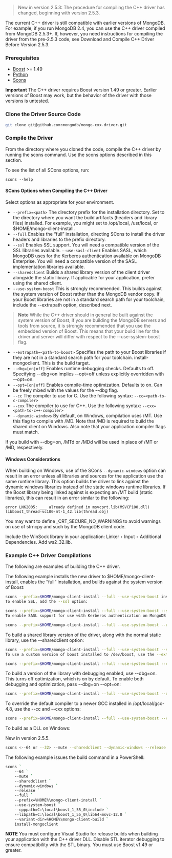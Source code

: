 > New in version 2.5.3: The procedure for compiling the C++ driver has changed, beginning with version 2.5.3.

The current C++ driver is still compatible with earlier versions of MongoDB. For example, if you run MongoDB 2.4, you can use the C++ driver compiled from MongoDB 2.5.3+. If, however, you need instructions for compiling the driver from the pre-2.5.3 code, see Download and Compile C++ Driver Before Version 2.5.3.

### Prerequisites
 - [Boost](http://www.boost.org/) >= 1.49
 - [Python](https://www.python.org/)
 - [Scons](http://www.scons.org/)

**Important**
The C++ driver requires Boost version 1.49 or greater. Earlier versions of Boost may work, but the behavior of the driver with those versions is untested.

### Clone the Driver Source Code

```sh
git clone git@github.com:mongodb/mongo-cxx-driver.git
```

### Compile the Driver

From the directory where you cloned the code, compile the C++ driver by running the scons command. Use the scons options described in this section.

To see the list of all SCons options, run:

`scons --help`

#### SCons Options when Compiling the C++ Driver
Select options as appropriate for your environment.

 - `--prefix=<path>` The directory prefix for the installation directory. Set <path> to the directory where you want the build artifacts (headers and library files) installed. For example, you might set <path> to /opt/local, /usr/local, or $HOME/mongo-client-install.
 - `--full` Enables the “full” installation, directing SCons to install the driver headers and libraries to the prefix directory.
 - `--ssl` Enables SSL support. You will need a compatible version of the SSL libraries available.
`--use-sasl-client` Enables SASL, which MongoDB uses for the Kerberos authentication available on MongoDB Enterprise. You will need a compatible version of the SASL implementation libraries available.
 - `--sharedclient` Builds a shared library version of the client driver alongside the static library. If applicable for your application, prefer using the shared client.
 - `--use-system-boost` This is strongly recommended. This builds against the system version of Boost rather than the MongoDB vendor copy. If your Boost libraries are not in a standard search path for your toolchain, include the --extrapath option, described next.

> **Note**
While the C++ driver should in general be built against the system version of Boost, if you are building the MongoDB servers and tools from source, it is strongly recommended that you use the embedded version of Boost. This means that your build line for the driver and server will differ with respect to the --use-system-boost flag.

 - `--extrapath=<path-to-boost>` Specifies the path to your Boost libraries if they are not in a standard search path for your toolchain.
install-mongoclient. This is the build target.
 - `--dbg=[on|off]` Enables runtime debugging checks. Defaults to off. Specifying --dbg=on implies --opt=off unless explicitly overridden with --opt=on.
 - `--opt=[on|off]` Enables compile-time optimization. Defaults to on. Can be freely mixed with the values for the --dbg flag.
 - `--cc` The compiler to use for C. Use the following syntax: `--cc=<path-to-c-compiler>`
 - `--cxx` The compiler to use for C++. Use the following syntax: `--cxx=<path-to-c++-compiler>`
 - `--dynamic-windows` By default, on Windows, compilation uses /MT. Use this flag to compile with /MD. Note that /MD is required to build the shared client on Windows. Also note that your application compiler flags must match.

If you build with --dbg=on, /MTd or /MDd will be used in place of /MT or /MD, respectively.

#### Windows Considerations
When building on Windows, use of the SCons `--dynamic-windows` option can result in an error unless all libraries and sources for the application use the same runtime library. This option builds the driver to link against the dynamic windows libraries instead of the static windows runtime libraries. If the Boost library being linked against is expecting an /MT build (static libraries), this can result in an error similar to the following:

```
error LNK2005: ___ already defined in msvcprt.lib(MSVCP100.dll) libboost_thread-vc100-mt-1_42.lib(thread.obj)
```

You may want to define _CRT_SECURE_NO_WARNINGS to avoid warnings on use of strncpy and such by the MongoDB client code.

Include the WinSock library in your application: Linker ‣ Input ‣ Additional Dependencies. Add ws2_32.lib.

### Example C++ Driver Compilations

The following are examples of building the C++ driver.

The following example installs the new driver to $HOME/mongo-client-install, enables the “full” installation, and builds against the system version of Boost:

```sh
scons --prefix=$HOME/mongo-client-install --full --use-system-boost install-mongoclient
To enable SSL, add the --ssl option:
```

```sh
scons --prefix=$HOME/mongo-client-install --full --use-system-boost --ssl install-mongoclient
To enable SASL support for use with Kerberos authentication on MongoDB Enterprise, add the --use-sasl-client option:
```

```sh
scons --prefix=$HOME/mongo-client-install --full --use-system-boost --use-sasl-client install-mongoclient
```

To build a shared library version of the driver, along with the normal static library, use the --sharedclient option:

```sh
scons --prefix=$HOME/mongo-client-install --full --use-system-boost --sharedclient install-mongoclient
To use a custom version of boost installed to /dev/boost, use the --extrapath=<path-to-boost> option:
```

```sh
scons --prefix=$HOME/mongo-client-install --full --use-system-boost --extrapath=/dev/boost install-mongoclient
```

To build a version of the library with debugging enabled, use --dbg=on. This turns off optimization, which is on by default. To enable both debugging and optimization, pass --dbg=on --opt=on:

```sh
scons --prefix=$HOME/mongo-client-install --full --use-system-boost --dbg=on --opt=on install-mongoclient
```

To override the default compiler to a newer GCC installed in /opt/local/gcc-4.8, use the --cc and --cxx options:

```sh
scons --prefix=$HOME/mongo-client-install --full --use-system-boost --cc=/opt/local/gcc-4.8/bin/gcc --cxx=/opt/local/gcc-4.8/bin/g++ install-mongoclient
```

To build as a DLL on Windows:

New in version 2.5.5.

```sh
scons <--64 or --32> --mute --sharedclient --dynamic-windows --release --full --prefix=<install-path> --use-system-boost --cpppath=<path-to-boost-headers> --libpath=<path-to-boost-libs> --variant-dir=<path-to-a-variant-directory> install-mongoclient
```

The following example issues the build command in a PowerShell:
```sh
scons `
    --64 `
    --mute `
    --sharedclient `
    --dynamic-windows `
    --release `
    --full `
    --prefix=%HOME%\mongo-client-install `
    --use-system-boost `
    --cpppath=C:\local\boost_1_55_0\include `
    --libpath=C:\local\boost_1_55_0\lib64-msvc-12.0 `
    --variant-dir=%HOME%\mongo-client-build `
    install-mongoclient
```

**NOTE**
You must configure Visual Studio for release builds when building your application with the C++ driver DLL.
Disable STL iterator debugging to ensure compatibility with the STL binary.
You must use Boost v1.49 or greater.